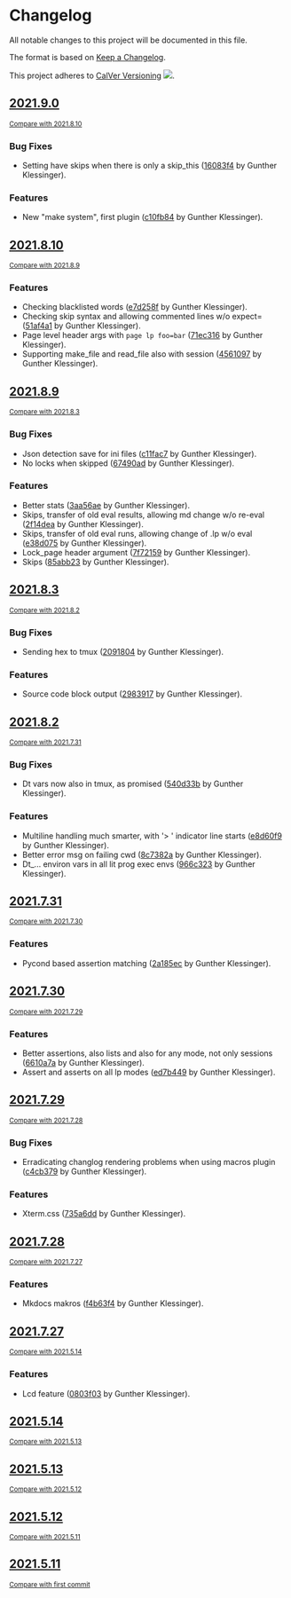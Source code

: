<!-- AUTOMATICALLY GENERATED FILE - DO NOT DIRECTLY EDIT!

Direct edits will be gone after next CI build.
By: gk@axgk (Wed Aug 18 17:33:49 2021)
Command Line (see duties.py):

    /home/gk/miniconda3/envs/docutools_py37/bin/doc pre_process \
     --fail_on_blacklisted_words \
     --patch_mkdocs_filewatch_ign_lp \
     --gen_theme_link \
     --gen_last_modify_date \
     --gen_change_log \
     --gen_change_log_versioning_stanza=calver \
     --gen_credits_page \
     --gen_auto_docs \
     --lit_prog_evaluation=md \
     --lit_prog_evaluation_timeout=5 \
     --lit_prog_on_err_keep_running=false
-->

# Changelog
All notable changes to this project will be documented in this file.

The format is based on [Keep a Changelog](http://keepachangelog.com/en/1.0.0/).

This project adheres to [CalVer Versioning](http://calver.org) ![](https://img.shields.io/badge/calver-YYYY.M.D-22bfda.svg).

## [2021.9.0](https://github.com/AXGKl/docutools/releases/tag/2021.9.0)
<small>[Compare with 2021.8.10](https://github.com/AXGKl/docutools/compare/2021.8.10...2021.9.0)</small>

### Bug Fixes
- Setting have skips when there is only a skip_this ([16083f4](https://github.com/AXGKl/docutools/commit/16083f4279ac93a6e21878144e908bac4ae68a10) by Gunther Klessinger).

### Features
- New "make system", first plugin ([c10fb84](https://github.com/AXGKl/docutools/commit/c10fb84addeae211fa3afdc0b5cef37f6909ad7a) by Gunther Klessinger).


## [2021.8.10](https://github.com/AXGKl/docutools/releases/tag/2021.8.10)
<small>[Compare with 2021.8.9](https://github.com/AXGKl/docutools/compare/2021.8.9...2021.8.10)</small>

### Features
- Checking blacklisted words ([e7d258f](https://github.com/AXGKl/docutools/commit/e7d258f481cf7600ba85f55dfc38f8082c01eaf6) by Gunther Klessinger).
- Checking skip syntax and allowing commented lines w/o expect= ([51af4a1](https://github.com/AXGKl/docutools/commit/51af4a1457efe5d706aba869981a9760bee0ec93) by Gunther Klessinger).
- Page level header args with `page lp foo=bar` ([71ec316](https://github.com/AXGKl/docutools/commit/71ec316fa01ae66c42566e7c8baf13e2089e708d) by Gunther Klessinger).
- Supporting make_file and read_file also with session ([4561097](https://github.com/AXGKl/docutools/commit/45610976eb7b67aa191b61e8fa38d3e0d1b7bc9e) by Gunther Klessinger).


## [2021.8.9](https://github.com/AXGKl/docutools/releases/tag/2021.8.9)
<small>[Compare with 2021.8.3](https://github.com/AXGKl/docutools/compare/2021.8.3...2021.8.9)</small>

### Bug Fixes
- Json detection save for ini files ([c11fac7](https://github.com/AXGKl/docutools/commit/c11fac7ac3440bcdf5e5a72ef143e56c63b8b227) by Gunther Klessinger).
- No locks when skipped ([67490ad](https://github.com/AXGKl/docutools/commit/67490ad7364795fa287f18ad615e33470e2b9a7c) by Gunther Klessinger).

### Features
- Better stats ([3aa56ae](https://github.com/AXGKl/docutools/commit/3aa56ae55f60467dd2e5f68fd6ad988a4584430f) by Gunther Klessinger).
- Skips, transfer of old eval results, allowing md change w/o re-eval ([2f14dea](https://github.com/AXGKl/docutools/commit/2f14dea6287a0245b2ae3e8a76b12a0682233751) by Gunther Klessinger).
- Skips, transfer of old eval runs, allowing change of .lp w/o eval ([e38d075](https://github.com/AXGKl/docutools/commit/e38d075912b565704f1d2b94990f69a94bd0f8cf) by Gunther Klessinger).
- Lock_page header argument ([7f72159](https://github.com/AXGKl/docutools/commit/7f7215947f783b1c2bd2521160112ffcf2e66898) by Gunther Klessinger).
- Skips ([85abb23](https://github.com/AXGKl/docutools/commit/85abb232eaae2bded3c4bdb9349885f50132de5e) by Gunther Klessinger).


## [2021.8.3](https://github.com/AXGKl/docutools/releases/tag/2021.8.3)
<small>[Compare with 2021.8.2](https://github.com/AXGKl/docutools/compare/2021.8.2...2021.8.3)</small>

### Bug Fixes
- Sending hex to tmux ([2091804](https://github.com/AXGKl/docutools/commit/2091804a647ae454cc4cc36520c098b60491fdfc) by Gunther Klessinger).

### Features
- Source code block output ([2983917](https://github.com/AXGKl/docutools/commit/29839171becf4f48f696bf5a9c2881a319ac1880) by Gunther Klessinger).


## [2021.8.2](https://github.com/AXGKl/docutools/releases/tag/2021.8.2)
<small>[Compare with 2021.7.31](https://github.com/AXGKl/docutools/compare/2021.7.31...2021.8.2)</small>

### Bug Fixes
- Dt vars now also in tmux, as promised ([540d33b](https://github.com/AXGKl/docutools/commit/540d33b1ceb4e12bb59c42f9995b837397d1a612) by Gunther Klessinger).

### Features
- Multiline handling much smarter, with '> ' indicator line starts ([e8d60f9](https://github.com/AXGKl/docutools/commit/e8d60f9f825ddff8232abcd5916384db5ffb181f) by Gunther Klessinger).
- Better error msg on failing cwd ([8c7382a](https://github.com/AXGKl/docutools/commit/8c7382a36cf5126cfec3ef1ac0560647def38121) by Gunther Klessinger).
- Dt_... environ vars in all lit prog exec envs ([966c323](https://github.com/AXGKl/docutools/commit/966c323aa751d1de1b03e9231050306f2492b37c) by Gunther Klessinger).


## [2021.7.31](https://github.com/AXGKl/docutools/releases/tag/2021.7.31)
<small>[Compare with 2021.7.30](https://github.com/AXGKl/docutools/compare/2021.7.30...2021.7.31)</small>

### Features
- Pycond based assertion matching ([2a185ec](https://github.com/AXGKl/docutools/commit/2a185ecbf423b1603f92947b17287b3066fa64ba) by Gunther Klessinger).


## [2021.7.30](https://github.com/AXGKl/docutools/releases/tag/2021.7.30)
<small>[Compare with 2021.7.29](https://github.com/AXGKl/docutools/compare/2021.7.29...2021.7.30)</small>

### Features
- Better assertions, also lists and also for any mode, not only sessions ([6610a7a](https://github.com/AXGKl/docutools/commit/6610a7ac32166d4087b6355af68b4939a18941d5) by Gunther Klessinger).
- Assert and asserts on all lp modes ([ed7b449](https://github.com/AXGKl/docutools/commit/ed7b449935db8d880fc3af0551b4d024ee385fb8) by Gunther Klessinger).


## [2021.7.29](https://github.com/AXGKl/docutools/releases/tag/2021.7.29)
<small>[Compare with 2021.7.28](https://github.com/AXGKl/docutools/compare/2021.7.28...2021.7.29)</small>

### Bug Fixes
- Erradicating changlog rendering problems when using macros plugin ([c4cb379](https://github.com/AXGKl/docutools/commit/c4cb37987b0992d640c41f8679cc505dc182af65) by Gunther Klessinger).

### Features
- Xterm.css ([735a6dd](https://github.com/AXGKl/docutools/commit/735a6dd320d889e8373bb4f7c020cb93e02ef7bf) by Gunther Klessinger).


## [2021.7.28](https://github.com/AXGKl/docutools/releases/tag/2021.7.28)
<small>[Compare with 2021.7.27](https://github.com/AXGKl/docutools/compare/2021.7.27...2021.7.28)</small>

### Features
- Mkdocs makros ([f4b63f4](https://github.com/AXGKl/docutools/commit/f4b63f45862a50ca9459239140b66e2f45da9ce9) by Gunther Klessinger).


## [2021.7.27](https://github.com/AXGKl/docutools/releases/tag/2021.7.27)
<small>[Compare with 2021.5.14](https://github.com/AXGKl/docutools/compare/2021.5.14...2021.7.27)</small>

### Features
- Lcd feature ([0803f03](https://github.com/AXGKl/docutools/commit/0803f03b8ba71f47e405be9160a0406cf9901793) by Gunther Klessinger).


## [2021.5.14](https://github.com/AXGKl/docutools/releases/tag/2021.5.14)
<small>[Compare with 2021.5.13](https://github.com/AXGKl/docutools/compare/2021.5.13...2021.5.14)</small>


## [2021.5.13](https://github.com/AXGKl/docutools/releases/tag/2021.5.13)
<small>[Compare with 2021.5.12](https://github.com/AXGKl/docutools/compare/2021.5.12...2021.5.13)</small>


## [2021.5.12](https://github.com/AXGKl/docutools/releases/tag/2021.5.12)
<small>[Compare with 2021.5.11](https://github.com/AXGKl/docutools/compare/2021.5.11...2021.5.12)</small>


## [2021.5.11](https://github.com/AXGKl/docutools/releases/tag/2021.5.11)
<small>[Compare with first commit](https://github.com/AXGKl/docutools/compare/73480690fe3d737f5c5420547ead7279e52e5431...2021.5.11)</small>

